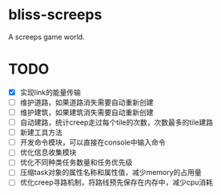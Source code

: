 # bliss-screeps
A screeps game world.

# TODO
- [x] 实现link的能量传输
- [ ] 维护道路，如果道路消失需要自动重新创建
- [ ] 维护建筑，如果建筑消失需要自动重新创建
- [ ] 自动建路，统计creep走过每个tile的次数，次数最多的tile建路
- [ ] 新建工具方法
- [ ] 开发命令模块，可以直接在console中输入命令
- [ ] 优化信息收集模块
- [ ] 优化不同种类任务数量和任务优先级
- [ ] 压缩task对象的属性名称和属性值，减少memory的占用量
- [ ] 优化creep寻路机制，将路线预先保存在内存中，减少cpu消耗
